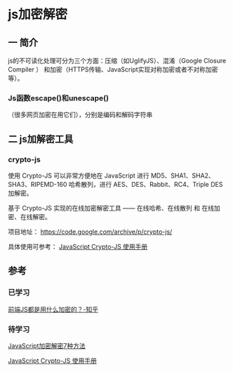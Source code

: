 # js加密解密
## 一 简介
js的不可读化处理可分为三个方面：压缩（如UglifyJS）、混淆（Google Closure Compiler ） 和加密（HTTPS传输、JavaScript实现对称加密或者不对称加密等）。 


### Js函数escape()和unescape()
（很多网页加密在用它们），分别是编码和解码字符串

## 二 js加解密工具
### crypto-js
使用 Crypto-JS 可以非常方便地在 JavaScript 进行 MD5、SHA1、SHA2、SHA3、RIPEMD-160 哈希散列，进行 AES、DES、Rabbit、RC4、Triple DES 加解密。

基于 Crypto-JS 实现的在线加密解密工具 —— 在线哈希、在线散列 和 在线加密、在线解密。

项目地址：
https://code.google.com/archive/p/crypto-js/

具体使用可参考：
[JavaScript Crypto-JS 使用手册](https://blog.zhengxianjun.com/2015/05/javascript-crypto-js/)


## 参考
### 已学习
[前端JS都是用什么加密的？-知乎](https://www.zhihu.com/question/28468459)

### 待学习
[JavaScript加密解密7种方法](http://lib.csdn.net/article/javascript/22623)

[JavaScript Crypto-JS 使用手册](https://blog.zhengxianjun.com/2015/05/javascript-crypto-js/)